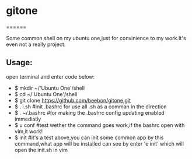 # gitone
======

Some common shell on my ubuntu one,just for convinience to my work.It's even not a really project.

## Usage:
  open terminal and enter code below:
   - $ mkdir ~/'Ubuntu One'/shell
   - $ cd ~/'Ubuntu One'/shell
   - $ git clone https://github.com/beebon/gitone.git
   - $ . i.sh #init .bashrc for use all .sh as a comman in the direction
   - $ . ~/.bashrc #for making the .bashrc config updating enabled immediatly
   - $ u conf #test wether the command goes work,if the bashrc open with vim,it work!
   - $ init #it's a test above,you can init some common app by this command,what app will be installed can see by enter 'e init' which will open the init.sh in vim
   
   
